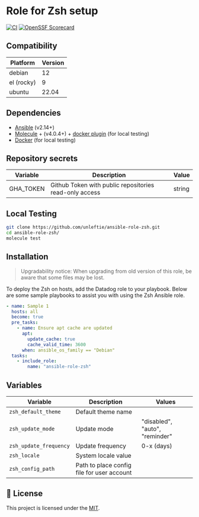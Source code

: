 # Role for Zsh setup

[![CI](https://github.com/unleftie/ansible-role-zsh/actions/workflows/ci.yml/badge.svg)](https://github.com/unleftie/ansible-role-zsh/actions/workflows/ci.yml)
[![OpenSSF Scorecard](https://api.securityscorecards.dev/projects/github.com/unleftie/ansible-role-zsh/badge)](https://securityscorecards.dev/viewer/?uri=github.com/unleftie/ansible-role-zsh)

## Compatibility

| Platform   | Version |
| ---------- | ------- |
| debian     | 12      |
| el (rocky) | 9       |
| ubuntu     | 22.04   |

## Dependencies

- [Ansible](https://docs.ansible.com/ansible/latest/installation_guide/intro_installation.html) (v2.14+)
- [Molecule](https://molecule.readthedocs.io/en/latest/installation.html) + (v4.0.4+) + [docker plugin](https://github.com/ansible-community/molecule-plugins) (for local testing)
- [Docker](https://docs.docker.com/get-docker/) (for local testing)

## Repository secrets

| Variable  | Description                                            | Value  |
| --------- | ------------------------------------------------------ | ------ |
| GHA_TOKEN | Github Token with public repositories read-only access | string |

## Local Testing

```sh
git clone https://github.com/unleftie/ansible-role-zsh.git
cd ansible-role-zsh/
molecule test
```

## Installation

> Upgradability notice: When upgrading from old version of this role, be aware that some files may be lost.

To deploy the Zsh on hosts, add the Datadog role to your playbook. Below are some sample playbooks to assist you with using the Zsh Ansible role.

```yml
- name: Sample 1
  hosts: all
  become: true
  pre_tasks:
    - name: Ensure apt cache are updated
      apt:
        update_cache: true
        cache_valid_time: 3600
      when: ansible_os_family == "Debian"
  tasks:
    - include_role:
        name: "ansible-role-zsh"
```

## Variables

| Variable               | Description                                | Values                         |
| ---------------------- | ------------------------------------------ | ------------------------------ |
| `zsh_default_theme`    | Default theme name                         |
| `zsh_update_mode`      | Update mode                                | "disabled", "auto", "reminder" |
| `zsh_update_frequency` | Update frequency                           | 0-x (days)                     |
| `zsh_locale`           | System locale value                        |
| `zsh_config_path`      | Path to place config file for user account |

## 📝 License

This project is licensed under the [MIT](LICENSE).

